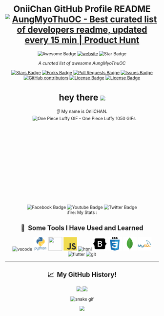 <!-- ### Hi there 👋
- 👂 My name is AungMyoThu.
- 👩 Pronouns: OniiChan.
- 🔭 I’m currently working on ...
- 🌱 I’m currently learning ...
- 👯 I’m looking to collaborate on ...
- 🤔 I’m looking for help with ...
- 💬 Ask me about ...
- 📫 How to reach me: ...
- 😄 Pronouns: ...
- ⚡ Fun fact: ... -->

<h1 align="center">OniiChan GitHub Profile README
<a href="https://www.producthunt.com/posts/AungMyoThuOC?utm_source=badge-featured&utm_medium=badge&utm_souce=badge-AungMyoThuOC" target="_blank"><img src="https://api.producthunt.com/widgets/embed-image/v1/featured.svg?post_id=277987&theme=light" alt="AungMyoThuOC - Best curated list of developers readme, updated every 15 min | Product Hunt" style="width: 200px; height: 44px;" width="200" height="44" /></a></h1>
<div align="center">
<img src="https://cdn.rawgit.com/sindresorhus/awesome/d7305f38d29fed78fa85652e3a63e154dd8e8829/media/badge.svg" alt="Awesome Badge"/>
<a href="https://oniichan.com/?utm_source=AungMyoThuOC"><img src="https://img.shields.io/static/v1?label=&labelColor=505050&message=arbeitnow&color=%230076D6&style=flat&logo=google-chrome&logoColor=%230076D6" alt="website"/></a>
<!-- <img src="http://hits.dwyl.com/abhisheknaiidu/awesome-github-profile-readme.svg" alt="Hits Badge"/> -->
<img src="https://img.shields.io/static/v1?label=%F0%9F%8C%9F&message=If%20Useful&style=style=flat&color=BC4E99" alt="Star Badge"/>
<br>

<i>A curated list of awesome AungMyoThuOC</i>

<a href="https://github.com/AungMyoThuOC/AungMyoThuOC/stargazers"><img src="https://img.shields.io/github/stars/AungMyoThuOC/AungMyoThuOC" alt="Stars Badge"/></a>
<a href="https://github.com/AungMyoThuOC/AungMyoThuOC/network/members"><img src="https://img.shields.io/github/forks/AungMyoThuOC/AungMyoThuOC" alt="Forks Badge"/></a>
<a href="https://github.com/AungMyoThuOC/AungMyoThuOC/pulls"><img src="https://img.shields.io/github/issues-pr/AungMyoThuOC/AungMyoThuOC" alt="Pull Requests Badge"/></a>
<a href="https://github.com/AungMyoThuOC/AungMyoThuOC/issues"><img src="https://img.shields.io/github/issues/AungMyoThuOC/AungMyoThuOC" alt="Issues Badge"/></a>
<a href="https://github.com/abhisheknaiidu/AungMyoThuOC/graphs/contributors"><img alt="GitHub contributors" src="https://img.shields.io/github/contributors/AungMyoThuOC/AungMyoThuOC?color=2b9348"></a>
<a href="https://github.com/AungMyoThuOC/AungMyoThuOC/blob/master/LICENSE"><img src="https://img.shields.io/github/license/AungMyoThuOC/AungMyoThuOC?color=2b9348" alt="License Badge"/></a>
<a href="https://github.com/AungMyoThuOC//blob/master/LICENSE"><img src="https://img.shields.io/github/license/AungMyoThuOC/AungMyoThuOC?color=2b9348" alt="License Badge"/></a>

<h1>
  hey there
  <img src="https://media.giphy.com/media/hvRJCLFzcasrR4ia7z/giphy.gif" width="30px"/>
</h1>
 👂 My name is OniiCHAN.
<div class="Gif" align="center" style="width: 518px; height: 291.375px;">
  <img src="https://media.tenor.com/mxginb24fIgAAAAd/one-piecce-luffy.git" width="518px" height="291.375" alt="One Piece Luffy GIF - One Piece Luffy 1050 GIFs" style="max-width: 518px;">
</div>
<div id="badges" align="center">
  <img src="https://img.shields.io/badge/Facebook-blue?style=for-the-badge&logo=facebook&logoColor=white" alt="Facebook Badge"/>
  <img src="https://img.shields.io/badge/YouTube-red?style=for-the-badge&logo=youtube&logoColor=white" alt="Youtube Badge"/>
  <img src="https://img.shields.io/badge/Twitter-blue?style=for-the-badge&logo=twitter&logoColor=white" alt="Twitter Badge"/>
</div>
<!-- ### ⛹️‍♂️: About Me : -->
<!-- <div>
  <img src="https://github.com/devicons/devicon/blob/master/icons/java/java-original-wordmark.svg" title="Java" alt="Java" width="40" height="40"/>&nbsp;
  <img src="https://github.com/devicons/devicon/blob/master/icons/react/react-original-wordmark.svg" title="React" alt="React" width="40" height="40"/>&nbsp;
  <img src="https://github.com/devicons/devicon/blob/master/icons/spring/spring-original-wordmark.svg" title="Spring" alt="Spring" width="40" height="40"/>&nbsp;
  <img src="https://github.com/devicons/devicon/blob/master/icons/materialui/materialui-original.svg" title="Material UI" alt="Material UI" width="40" height="40"/>&nbsp;
  <img src="https://github.com/devicons/devicon/blob/master/icons/flutter/flutter-original.svg" title="Flutter" alt="Flutter" width="40" height="40"/>&nbsp;
  <img src="https://github.com/devicons/devicon/blob/master/icons/redux/redux-original.svg" title="Redux" alt="Redux " width="40" height="40"/>&nbsp;
  <img src="https://github.com/devicons/devicon/blob/master/icons/css3/css3-plain-wordmark.svg"  title="CSS3" alt="CSS" width="40" height="40"/>&nbsp;
  <img src="https://github.com/devicons/devicon/blob/master/icons/html5/html5-original.svg" title="HTML5" alt="HTML" width="40" height="40"/>&nbsp;
  <img src="https://github.com/devicons/devicon/blob/master/icons/javascript/javascript-original.svg" title="JavaScript" alt="JavaScript" width="40" height="40"/>&nbsp;
  <img src="https://github.com/devicons/devicon/blob/master/icons/firebase/firebase-plain-wordmark.svg" title="Firebase" alt="Firebase" width="40" height="40"/>&nbsp;
  <img src="https://github.com/devicons/devicon/blob/master/icons/gatsby/gatsby-original.svg" title="Gatsby"  alt="Gatsby" width="40" height="40"/>&nbsp;
  <img src="https://github.com/devicons/devicon/blob/master/icons/mysql/mysql-original-wordmark.svg" title="MySQL"  alt="MySQL" width="40" height="40"/>&nbsp;
  <img src="https://github.com/devicons/devicon/blob/master/icons/nodejs/nodejs-original-wordmark.svg" title="NodeJS" alt="NodeJS" width="40" height="40"/>&nbsp;
  <img src="https://github.com/devicons/devicon/blob/master/icons/amazonwebservices/amazonwebservices-plain-wordmark.svg" title="AWS" alt="AWS" width="40" height="40"/>&nbsp;
  <img src="https://github.com/devicons/devicon/blob/master/icons/git/git-original-wordmark.svg" title="Git" **alt="Git" width="40" height="40"/>
</div> -->
:fire: My Stats :
<h2> 🚀 &nbsp;Some Tools I Have Used and Learned</h2>
<p align="center">
<img src="https://cdn.jsdelivr.net/gh/devicons/devicon/icons/vscode/vscode-original.svg" alt="vscode" width="45" height="45"/>
<img src="https://raw.githubusercontent.com/devicons/devicon/master/icons/python/python-original-wordmark.svg" alt="python" width="45" height="45" />
<img src="https://cdn.jsdelivr.net/gh/devicons/devicon/icons/cplusplus/cplusplus-original.svg" width="45" height="45"/>
<img src="https://raw.githubusercontent.com/devicons/devicon/master/icons/javascript/javascript-original.svg" alt="javascript" width="45" height="45" />
<!-- <img src="https://raw.githubusercontent.com/devicons/devicon/master/icons/react/react-original-wordmark.svg" alt="react" width="45" height="45" /> -->
<!-- <img src="https://cdn.jsdelivr.net/gh/devicons/devicon/icons/vuejs/vuejs-original-wordmark.svg" alt="VueJS" width="45" height="45"/> -->
<img src="https://cdn.jsdelivr.net/gh/devicons/devicon/icons/html5/html5-original.svg" alt="html" width="45" height="45"/>
<img src="https://raw.githubusercontent.com/devicons/devicon/master/icons/bootstrap/bootstrap-plain.svg" alt="bootstrap" width="45" height="45" />
<img src="https://raw.githubusercontent.com/devicons/devicon/master/icons/css3/css3-original-wordmark.svg" alt="css3" width="45" height="45" />
<img src="https://raw.githubusercontent.com/devicons/devicon/master/icons/mongodb/mongodb-original.svg" alt="mongodb" width="45" height="45" />
<img src="https://raw.githubusercontent.com/devicons/devicon/master/icons/mysql/mysql-original-wordmark.svg" alt="mysql" width="45" height="45" />
<!-- <img src="https://raw.githubusercontent.com/devicons/devicon/master/icons/nodejs/nodejs-original-wordmark.svg" alt="nodejs" width="45" height="45" /> -->
<!-- <img src="https://cdn.jsdelivr.net/gh/devicons/devicon/icons/php/php-original.svg" alt="php" width="45" height="45"/> -->
<!-- <img src="https://cdn.jsdelivr.net/gh/devicons/devicon/icons/laravel/laravel-plain-wordmark.svg" alt="Laravel" width="45" height="45"/> -->
<img src="https://cdn.jsdelivr.net/gh/devicons/devicon/icons/flutter/flutter-original.svg" alt="flutter" width="45" height="45"/>
<!-- <img src="https://cdn.jsdelivr.net/gh/devicons/devicon/icons/docker/docker-original.svg" alt="docker" width="45" height="45"/> -->
<!-- <img src="https://cdn.jsdelivr.net/gh/devicons/devicon/icons/kubernetes/kubernetes-plain.svg" alt="kubernetes" width="45" height="45"/> -->
<!-- <img src="https://cdn.jsdelivr.net/gh/devicons/devicon/icons/amazonwebservices/amazonwebservices-plain-wordmark.svg" width="45" height="45"/> -->
<!-- <img src="https://cdn.jsdelivr.net/gh/devicons/devicon/icons/linux/linux-original.svg" alt="linux" width="45" height="45"/>        -->
<img src="https://cdn.jsdelivr.net/gh/devicons/devicon/icons/git/git-original.svg" alt="git" width="45" height="45"/>
<!-- <img src="https://cdn.jsdelivr.net/gh/devicons/devicon/icons/bash/bash-original.svg" alt="bash" width="45" height="45"/> -->
<!-- <img src="https://cdn.jsdelivr.net/gh/devicons/devicon/icons/figma/figma-original.svg" alt="figma" width="45" height="45"/>    -->
</p>


---

<h2> 📈 &nbsp;My GitHub History!</h2>
<a href="https://github.com/AungMyoThuOc">
  <img height="180em" src="https://github-readme-stats.vercel.app/api?username=AungMyoThuOC&theme=noctis_minimus&show_icons=true" />
  <img height="180em" src="https://github-readme-stats.vercel.app/api/top-langs/?username=AungMyoThuOC&theme=noctis_minimus&layout=compact" />
</a>

![snake gif](https://github.com/AungMyoThuOC/AungMyoThuOC/blob/output/github-contribution-grid-snake.gif)
  
<p>
  <img src="https://capsule-render.vercel.app/api?type=waving&color=gradient&height=100&section=footer"/>
</p>
